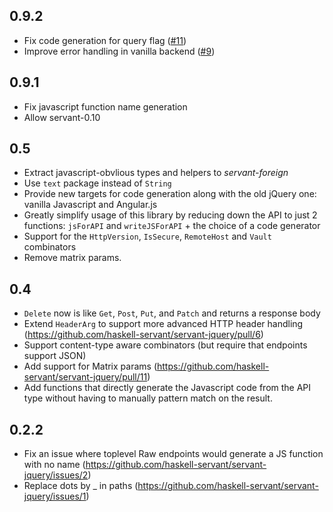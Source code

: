 0.9.2
-----

* Fix code generation for query flag
  ([#11](https://github.com/haskell-servant/servant-js/issues/11))
* Improve error handling in vanilla backend
  ([#9](https://github.com/haskell-servant/servant-js/pull/9))

0.9.1
-----

* Fix javascript function name generation
* Allow servant-0.10

0.5
----

* Extract javascript-obvlious types and helpers to *servant-foreign*
* Use `text` package instead of `String`
* Provide new targets for code generation along with the old jQuery one: vanilla Javascript and Angular.js
* Greatly simplify usage of this library by reducing down the API to just 2 functions: `jsForAPI` and `writeJSForAPI` + the choice of a code generator
* Support for the `HttpVersion`, `IsSecure`, `RemoteHost` and `Vault` combinators
* Remove matrix params.

0.4
---
* `Delete` now is like `Get`, `Post`, `Put`, and `Patch` and returns a response body
* Extend `HeaderArg` to support more advanced HTTP header handling (https://github.com/haskell-servant/servant-jquery/pull/6)
* Support content-type aware combinators (but require that endpoints support JSON)
* Add support for Matrix params (https://github.com/haskell-servant/servant-jquery/pull/11)
* Add functions that directly generate the Javascript code from the API type without having to manually pattern match on the result.

0.2.2
-----

* Fix an issue where toplevel Raw endpoints would generate a JS function with no name (https://github.com/haskell-servant/servant-jquery/issues/2)
* Replace dots by _ in paths (https://github.com/haskell-servant/servant-jquery/issues/1)
